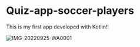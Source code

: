 # Quiz-app-soccer-players

This is my first app developed with Kotlin!!

![IMG-20220925-WA0001](https://user-images.githubusercontent.com/97264721/192153818-da90b573-b03a-4704-9215-20a2b304f6e4.jpg)
